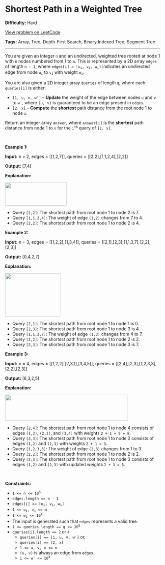 # Shortest Path in a Weighted Tree

**Difficulty:** Hard

[View problem on LeetCode](https://leetcode.com/problems/shortest-path-in-a-weighted-tree/)

**Tags:** Array, Tree, Depth-First Search, Binary Indexed Tree, Segment Tree

---

<p>You are given an integer <code>n</code> and an undirected, weighted tree rooted at node 1 with <code>n</code> nodes numbered from 1 to <code>n</code>. This is represented by a 2D array <code>edges</code> of length <code>n - 1</code>, where <code>edges[i] = [u<sub>i</sub>, v<sub>i</sub>, w<sub>i</sub>]</code> indicates an undirected edge from node <code>u<sub>i</sub></code> to <code>v<sub>i</sub></code> with weight <code>w<sub>i</sub></code>.</p>

<p>You are also given a 2D integer array <code>queries</code> of length <code>q</code>, where each <code>queries[i]</code> is either:</p>

<ul>
	<li><code>[1, u, v, w&#39;]</code> &ndash; <strong>Update</strong> the weight of the edge between nodes <code>u</code> and <code>v</code> to <code>w&#39;</code>, where <code>(u, v)</code> is guaranteed to be an edge present in <code>edges</code>.</li>
	<li><code>[2, x]</code> &ndash; <strong>Compute</strong> the <strong>shortest</strong> path distance from the root node 1 to node <code>x</code>.</li>
</ul>

<p>Return an integer array <code>answer</code>, where <code>answer[i]</code> is the <strong>shortest</strong> path distance from node 1 to <code>x</code> for the <code>i<sup>th</sup></code> query of <code>[2, x]</code>.</p>

<p>&nbsp;</p>
<p><strong class="example">Example 1:</strong></p>

<div class="example-block">
<p><strong>Input:</strong> <span class="example-io">n = 2, edges = [[1,2,7]], queries = [[2,2],[1,1,2,4],[2,2]]</span></p>

<p><strong>Output:</strong> <span class="example-io">[7,4]</span></p>

<p><strong>Explanation:</strong></p>

<p><img src="https://assets.leetcode.com/uploads/2025/03/13/screenshot-2025-03-13-at-133524.png" style="width: 200px; height: 75px;" /></p>

<ul>
	<li>Query <code>[2,2]</code>: The shortest path from root node 1 to node 2 is 7.</li>
	<li>Query <code>[1,1,2,4]</code>: The weight of edge <code>(1,2)</code> changes from 7 to 4.</li>
	<li>Query <code>[2,2]</code>: The shortest path from root node 1 to node 2 is 4.</li>
</ul>
</div>

<p><strong class="example">Example 2:</strong></p>

<div class="example-block">
<p><strong>Input:</strong> <span class="example-io">n = 3, edges = [[1,2,2],[1,3,4]], queries = [[2,1],[2,3],[1,1,3,7],[2,2],[2,3]]</span></p>

<p><strong>Output:</strong> <span class="example-io">[0,4,2,7]</span></p>

<p><strong>Explanation:</strong></p>

<p><img src="https://assets.leetcode.com/uploads/2025/03/13/screenshot-2025-03-13-at-132247.png" style="width: 180px; height: 141px;" /></p>

<ul>
	<li>Query <code>[2,1]</code>: The shortest path from root node 1 to node 1 is 0.</li>
	<li>Query <code>[2,3]</code>: The shortest path from root node 1 to node 3 is 4.</li>
	<li>Query <code>[1,1,3,7]</code>: The weight of edge <code>(1,3)</code> changes from 4 to 7.</li>
	<li>Query <code>[2,2]</code>: The shortest path from root node 1 to node 2 is 2.</li>
	<li>Query <code>[2,3]</code>: The shortest path from root node 1 to node 3 is 7.</li>
</ul>
</div>

<p><strong class="example">Example 3:</strong></p>

<div class="example-block">
<p><strong>Input:</strong> <span class="example-io">n = 4, edges = [[1,2,2],[2,3,1],[3,4,5]], queries = [[2,4],[2,3],[1,2,3,3],[2,2],[2,3]]</span></p>

<p><strong>Output:</strong> [8,3,2,5]</p>

<p><strong>Explanation:</strong></p>

<p><img src="https://assets.leetcode.com/uploads/2025/03/13/screenshot-2025-03-13-at-133306.png" style="width: 400px; height: 85px;" /></p>

<ul>
	<li>Query <code>[2,4]</code>: The shortest path from root node 1 to node 4 consists of edges <code>(1,2)</code>, <code>(2,3)</code>, and <code>(3,4)</code> with weights <code>2 + 1 + 5 = 8</code>.</li>
	<li>Query <code>[2,3]</code>: The shortest path from root node 1 to node 3 consists of edges <code>(1,2)</code> and <code>(2,3)</code> with weights <code>2 + 1 = 3</code>.</li>
	<li>Query <code>[1,2,3,3]</code>: The weight of edge <code>(2,3)</code> changes from 1 to 3.</li>
	<li>Query <code>[2,2]</code>: The shortest path from root node 1 to node 2 is 2.</li>
	<li>Query <code>[2,3]</code>: The shortest path from root node 1 to node 3 consists of edges <code>(1,2)</code> and <code>(2,3)</code> with updated weights <code>2 + 3 = 5</code>.</li>
</ul>
</div>

<p>&nbsp;</p>
<p><strong>Constraints:</strong></p>

<ul>
	<li><code>1 &lt;= n &lt;= 10<sup>5</sup></code></li>
	<li><code>edges.length == n - 1</code></li>
	<li><code>edges[i] == [u<sub>i</sub>, v<sub>i</sub>, w<sub>i</sub>]</code></li>
	<li><code>1 &lt;= u<sub>i</sub>, v<sub>i</sub> &lt;= n</code></li>
	<li><code>1 &lt;= w<sub>i</sub> &lt;= 10<sup>4</sup></code></li>
	<li>The input is generated such that <code>edges</code> represents a valid tree.</li>
	<li><code>1 &lt;= queries.length == q &lt;= 10<sup>5</sup></code></li>
	<li><code>queries[i].length == 2</code> or <code>4</code>
	<ul>
		<li><code>queries[i] == [1, u, v, w&#39;]</code> or,</li>
		<li><code>queries[i] == [2, x]</code></li>
		<li><code>1 &lt;= u, v, x &lt;= n</code></li>
		<li><code data-end="37" data-start="29">(u, v)</code> is always an edge from <code data-end="74" data-start="67">edges</code>.</li>
		<li><code>1 &lt;= w&#39; &lt;= 10<sup>4</sup></code></li>
	</ul>
	</li>
</ul>
